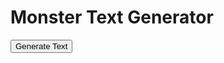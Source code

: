 <h1>Monster Text Generator</h1>
<button onclick="generateAndDisplayText()">Generate Text</button>
<p id="generatedText"></p>

<script>
  const cvsBiomes = ['/CSV/Monster - 01_Arctic.csv', '/CSV/Monster - 02_Desert.csv', '/CSV/Monster - 03_Forest.csv', '/CSV/Monster - 04_Hills.csv', '/CSV/Monster - 05_Jungle.csv', '/CSV/Monster - 06_Mountain.csv', '/CSV/Monster - 07_Plains.csv', '/CSV/Monster - 08_Swamp.csv', '/CSV/Monster - 09_City.csv', '/CSV/Monster - 10_Sea.csv'];

  // Name of the specific CSV to use for 10% of the time
  const underdarkCvs = '/CSV/Monster - 11_Gate.csv';

async function getRandomCell(csvFile, columnIndex) {
  const response = await fetch(csvFile);
  const data = await response.text();
  const rows = data.split('\n').filter(row => row.trim() !== '');
  const cells = rows.map(row => row.split(/,(?=(?:(?:[^"]*"){2})*[^"]*$)/).map(cell => cell.trim())[columnIndex]).filter((cell, index) => cell !== '' && index !== 0);
  const randomCell = cells[Math.floor(Math.random() * cells.length)] || '';
  return randomCell.replace(/^"/, '').replace(/"$/, '');
}

  async function generateText() {
    const csvFile = cvsBiomes[Math.floor(Math.random() * cvsBiomes.length)];
    const cells = await Promise.all(Array.from({length: 12}, (_, i) => getRandomCell(csvFile, i + 3)));

    // Add content of columns 4-7 of specific CSV 10% of the time
    if (csvFile !== underdarkCvs && Math.random() < 0.1) {
      const specificCells = await Promise.all([
        getRandomCell(underdarkCvs, 4),
        getRandomCell(underdarkCvs, 5),
        getRandomCell(underdarkCvs, 6),
        getRandomCell(underdarkCvs, 7)
      ]);
      cells.push(...specificCells);
    }

    // Combine cells into one string
    return cells.join(' ');
  }

  async function generateAndDisplayText() {
    const generatedText = await generateText();
    document.getElementById('generatedText').innerHTML = generatedText;
  }
</script>
